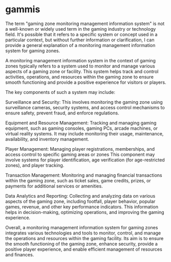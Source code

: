 # gammis
The term "gaming zone monitoring management information system" is not a well-known or widely used term in the gaming industry or technology field. It's possible that it refers to a specific system or concept used in a particular context, but without further information or clarification, I can provide a general explanation of a monitoring management information system for gaming zones.

A monitoring management information system in the context of gaming zones typically refers to a system used to monitor and manage various aspects of a gaming zone or facility. This system helps track and control activities, operations, and resources within the gaming zone to ensure smooth functioning and provide a positive experience for visitors or players.

The key components of such a system may include:

Surveillance and Security: This involves monitoring the gaming zone using surveillance cameras, security systems, and access control mechanisms to ensure safety, prevent fraud, and enforce regulations.

Equipment and Resource Management: Tracking and managing gaming equipment, such as gaming consoles, gaming PCs, arcade machines, or virtual reality systems. It may include monitoring their usage, maintenance, availability, and inventory management.

Player Management: Managing player registrations, memberships, and access control to specific gaming areas or zones This component may involve systems for player identification, age verification (for age-restricted zones), and player tracking.

Transaction Management: Monitoring and managing financial transactions within the gaming zone, such as ticket sales, game credits, prizes, or payments for additional services or amenities.

Data Analytics and Reporting: Collecting and analyzing data on various aspects of the gaming zone, including footfall, player behavior, popular games, revenue, and other key performance indicators. This information helps in decision-making, optimizing operations, and improving the gaming experience.

Overall, a monitoring management information system for gaming zones integrates various technologies and tools to monitor, control, and manage the operations and resources within the gaming facility. Its aim is to ensure the smooth functioning of the gaming zone, enhance security, provide a positive player experience, and enable efficient management of resources and finances.
